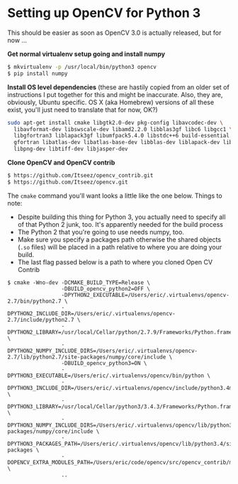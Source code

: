 # Setting up OpenCV for Python 3

This should be easier as soon as OpenCV 3.0 is actually released, but for now
...

**Get normal virtualenv setup going and install numpy**

``` bash
$ mkvirtualenv -p /usr/local/bin/python3 opencv
$ pip install numpy
```

**Install OS level dependencies** (these are hastily copied from an older set of
instructions I put together for this and might be inaccurate. Also, they are,
obviously, Ubuntu specific. OS X (aka Homebrew) versions of all these exist,
you'll just need to translate that for now, OK?)

``` bash
sudo apt-get install cmake libgtk2.0-dev pkg-config libavcodec-dev \
  libavformat-dev libswscale-dev libamd2.2.0 libblas3gf libc6 libgcc1 \
  libgfortran3 liblapack3gf libumfpack5.4.0 libstdc++6 build-essential \
  gfortran libatlas-dev libatlas-base-dev libblas-dev liblapack-dev libjpeg-dev \
  libpng-dev libtiff-dev libjasper-dev
```

**Clone OpenCV and OpenCV contrib**

``` bash
$ https://github.com/Itseez/opencv_contrib.git 
$ https://github.com/Itseez/opencv.git
```

The ``cmake`` command you'll want looks a little like the one below. Things to note:

* Despite building this thing for Python 3, you actually need to specify all of
that Python 2 junk, too. It's apparently needed for the build process
* The Python 2 that you're going to use needs numpy, too.
* Make sure you specify a packages path otherwise the shared objects (``.so`` 
files) will be placed in a path relative to where you are doing your build.
* The last flag passed below is a path to where you cloned Open CV Contrib

```
$ cmake -Wno-dev -DCMAKE_BUILD_TYPE=Release \
                 -DBUILD_opencv_python2=OFF \
                 -DPYTHON2_EXECUTABLE=/Users/eric/.virtualenvs/opencv-2.7/bin/python2.7 \
                 -DPYTHON2_INCLUDE_DIR=/Users/eric/.virtualenvs/opencv-2.7/include/python2.7 \
                 -DPYTHON2_LIBRARY=/usr/local/Cellar/python/2.7.9/Frameworks/Python.framework/Versions/2.7/lib/libpython2.7.dylib \
                 -DPYTHON2_NUMPY_INCLUDE_DIRS=/Users/eric/.virtualenvs/opencv-2.7/lib/python2.7/site-packages/numpy/core/include \
                 -DBUILD_opencv_python3=ON \
                 -DPYTHON3_EXECUTABLE=/Users/eric/.virtualenvs/opencv/bin/python \
                 -DPYTHON3_INCLUDE_DIR=/Users/eric/.virtualenvs/opencv/include/python3.4m \
                 -DPYTHON3_LIBRARY=/usr/local/Cellar/python3/3.4.3/Frameworks/Python.framework/Versions/3.4/lib/libpython3.4m.dylib \
                 -DPYTHON3_NUMPY_INCLUDE_DIRS=/Users/eric/.virtualenvs/opencv/lib/python3.4/site-packages/numpy/core/include \
                 -DPYTHON3_PACKAGES_PATH=/Users/eric/.virtualenvs/opencv/lib/python3.4/site-packages \
                 -DOPENCV_EXTRA_MODULES_PATH=/Users/eric/code/opencv/src/opencv_contrib/modules \
                 ..
```
